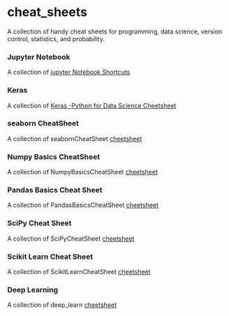 # cheat_sheets
A collection of handy cheat sheets for programming, data science, version control, statistics, and probability.

### Jupyter Notebook
A collection of [jupyter Notebook
Shortcuts](https://risarora.github.io/cheetsheets/2019-3-5-jupyter_Shortcuts/)

### Keras
A collection of [Keras -Python for Data Science Cheetsheet](./cheetsheets/Keras-PythonForDataScienceCheatSheet/)

### seaborn CheatSheet
A collection of seabornCheatSheet [cheetsheet](https://risarora.github.io/cheetsheets/seabornCheatSheet)

### Numpy Basics CheatSheet
A collection of NumpyBasicsCheatSheet [cheetsheet](https://risarora.github.io/cheetsheets/NumpyBasicsCheatSheet)

### Pandas Basics Cheat Sheet
A collection of PandasBasicsCheatSheet [cheetsheet](https://risarora.github.io/cheetsheets/PandasBasicsCheatSheet)

### SciPy Cheat Sheet
A collection of SciPyCheatSheet [cheetsheet](https://risarora.github.io/cheetsheets/SciPyCheatSheet)

### Scikit Learn Cheat Sheet
A collection of ScikitLearnCheatSheet [cheetsheet](https://risarora.github.io/cheetsheets/ScikitLearnCheatSheet)

### Deep Learning
A collection of deep_learn [cheetsheet](https://risarora.github.io/cheetsheets/deep_learn)
